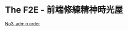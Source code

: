 # The F2E - 前端修練精神時光屋
[No3. admin order](https://ajdfajdfl2003.gitlab.io/f2e-practice-week3-admin-order/)
